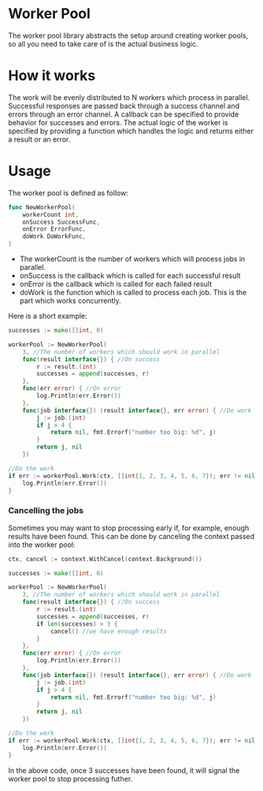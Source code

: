# Worker Pool
The worker pool library abstracts the setup around creating worker pools, so all
you need to take care of is the actual business logic.

# How it works
The work will be evenly distributed to N workers which process in parallel. Successful
responses are passed back through a success channel and errors through an error channel.
A callback can be specified to provide behavior for successes and errors. The actual logic
of the worker is specified by providing a function which handles the logic and returns either
a result or an error.

# Usage

The worker pool is defined as follow:

```go
func NewWorkerPool(
	workerCount int,
	onSuccess SuccessFunc,
	onError ErrorFunc,
	doWork DoWorkFunc,
)
```
- The workerCount is the number of workers which will process jobs in parallel.
- onSuccess is the callback which is called for each successful result
- onError is the callback which is called for each failed result
- doWork is the function which is called to process each job. This is the part 
which works concurrently.

Here is a short example:

```go
successes := make([]int, 0)

workerPool := NewWorkerPool(
    3, //The number of workers which should work in parallel
    func(result interface{}) { //On success
        r := result.(int)
        successes = append(successes, r) 
    },
    func(err error) { //On error
        log.Println(err.Error())
    },
    func(job interface{}) (result interface{}, err error) { //Do work
        j := job.(int)
        if j > 4 {
            return nil, fmt.Errorf("number too big: %d", j)
        }
        return j, nil
    })

//Do the work
if err := workerPool.Work(ctx, []int{1, 2, 3, 4, 5, 6, 7}); err != nil {
    log.Println(err.Error())
}
```

### Cancelling the jobs

Sometimes you may want to stop processing early if, for example, enough results have 
been found. This can be done by canceling the context passed into the worker pool:

```go
ctx, cancel := context.WithCancel(context.Background())

successes := make([]int, 0)

workerPool := NewWorkerPool(
    3, //The number of workers which should work in parallel
    func(result interface{}) { //On success
        r := result.(int)
        successes = append(successes, r) 
        if len(successes) > 3 {
            cancel() //we have enough results
        }
    },
    func(err error) { //On error
        log.Println(err.Error())
    },
    func(job interface{}) (result interface{}, err error) { //Do work
        j := job.(int)
        if j > 4 {
            return nil, fmt.Errorf("number too big: %d", j)
        }
        return j, nil
    })

//Do the work
if err := workerPool.Work(ctx, []int{1, 2, 3, 4, 5, 6, 7}); err != nil {
    log.Println(err.Error())
}
```
In the above code, once 3 successes have been found, it will signal the worker pool
to 
stop processing futher.
